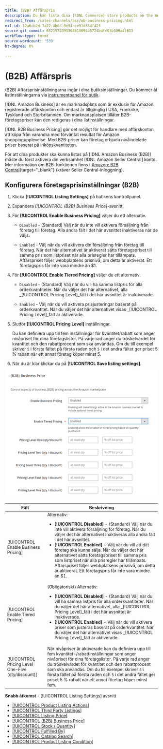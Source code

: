 ```yaml
---
title: (B2B) Affärspris
description: Du kan lista dina [!DNL Commerce] store products on the Amazon Business (B2B) site by enabling business in your Amazon [!DNL Seller Central] konto.
redirect_from: /sales-channels/asc/ob-business-pricing.html
exl-id: 12a6cb2d-7a22-4b6d-9e94-ce91d564f42f
source-git-commit: 632157839130461869345724bdfc03b306a4f613
workflow-type: tm+mt
source-wordcount: '539'
ht-degree: 0%

---
```


# (B2B) Affärspris

(B2B) Affärsprisinställningarna ingår i dina butiksinställningar. Du kommer åt listinställningarna via [instrumentpanel för butik](./amazon-store-dashboard.md).

[!DNL Amazon Business] är en marknadsplats som är exklusiv för Amazon registrerade affärskonton och endast är tillgänglig i USA, Frankrike, Tyskland och Storbritannien. Om marknadsplatsen tillåter B2B-företagspriser kan den redigeras i dina listinställningar.

[!DNL B2B Business Pricing] gör det möjligt för handlare med affärskonton att köpa från varandra med förväntat resultat för Amazon shoppingupplevelse. Med B2B-priser kan företag erbjuda nivåindelade priser baserat på inköpskvantiteten.

För att dina produkter ska kunna listas på [!DNL Amazon Business (B2B)] måste du först aktivera din verksamhet [!DNL Amazon Seller Central] konto. Mer information om B2B-funktionen finns i [Amazon: B2B Central](https://sellercentral.amazon.com/gp/help/G202161480/){target=&quot;_blank&quot;} (kräver Seller Central-inloggning).

## Konfigurera företagsprisinställningar (B2B)

1. Klicka **[!UICONTROL Listing Settings]** på butikens kontrollpanel.

1. Expandera _[!UICONTROL (B2B) Business Price]_-avsnitt.

1. För **[!UICONTROL Enable Business Pricing]** väljer du ett alternativ.

   - `Disabled` - (Standard) Välj när du inte vill aktivera försäljning från företag till företag. Alla andra fält i det här avsnittet inaktiveras när de väljs.

   - `Enabled` - Välj när du vill aktivera din försäljning från företag till företag. När det här alternativet är aktiverat sätts företagspriset till samma pris som listpriset när alla prisregler har tillämpats. Affärspriset följer webbplatsens prisnivå, om detta är aktiverat. Ett företagspris får inte vara mindre än $1.

1. För **[!UICONTROL Enable Tiered Pricing]** väljer du ett alternativ.

   - `Disabled` - (Standard) Välj när du vill ha samma listpris för alla orderkvantiteter. När du väljer det här alternativet, alla _[!UICONTROL Pricing Level]_fält i det här avsnittet är inaktiverade.

   - `Enabled` - Välj när du vill aktivera prisjusteringar baserat på orderkvantitet. När du väljer det här alternativet visas _[!UICONTROL Pricing Level]_fält är aktiverade.

1. Slutför **[!UICONTROL Pricing Level]** inställningar.

   Du kan definiera upp till fem inställningar för kvantitet/rabatt som anger nivåpriset för dina företagslistor. På varje rad anger du tröskelvärdet för kvantitet och den rabattprocent som ska användas. Om du till exempel skriver `5` i första fältet på första raden och `5` i det andra fältet ger priset 5 % rabatt när ett annat företag köper minst 5.

1. När du är klar klickar du på **[!UICONTROL Save listing settings]**.

![Amazon företagspris (B2B)](assets/amazon-business-pricing.png)

| Fält | Beskrivning |
|--- |--- |
| [!UICONTROL Enable Business Pricing] | Alternativ: <ul><li>**[!UICONTROL Disabled]** - (Standard) Välj när du inte vill aktivera försäljning för företag. När du väljer det här alternativet inaktiveras alla andra fält i det här avsnittet.</li><li>**[!UICONTROL Enabled]** - Välj när du vill att ditt företag ska kunna sälja. När du väljer det här alternativet sätts företagspriset till samma pris som listpriset när alla prisregler har tillämpats. Affärspriset följer webbplatsens prisnivå, om detta är aktiverat. Ett företagspris får inte vara mindre än $1.</li></ul> |
| [!UICONTROL Enable Tiered Pricing] | (Obligatoriskt) Alternativ: <ul><li>**[!UICONTROL Disabled]** - (Standard) Välj när du vill ha samma listpris för alla orderkvantiteter. När du väljer det här alternativet, alla _[!UICONTROL Pricing Level]_fält i det här avsnittet är inaktiverade.</li><li>**[!UICONTROL Enabled]** - Välj när du vill aktivera priser som justeras baserat på orderkvantitet. När du väljer det här alternativet visas _[!UICONTROL Pricing Level]_fält är aktiverade.</li></ul> |
| [!UICONTROL Pricing Level One-Five (qty/discount)] | När nivåpriser är aktiverade kan du definiera upp till fem kvantitet-/rabattinställningar som anger nivåpriset för dina företagslistor. På varje rad anger du tröskelvärdet för kvantitet och den rabattprocent som ska användas. Om du till exempel skriver `5` i första fältet på första raden och `5` i det andra fältet ger priset 5 % rabatt när ett annat företag köper minst fem. |

**Snabb åtkomst** - [!UICONTROL Listing Settings] avsnitt

- [[!UICONTROL Product Listing Actions]](./product-listing-actions.md)
- [[!UICONTROL Third Party Listings]](./third-party-listing-settings.md)
- [[!UICONTROL Listing Price]](./listing-price.md)
- [[!UICONTROL (B2B) Business Price]](./business-pricing.md)
- [[!UICONTROL Stock / Quantity]](./stock-quantity.md)
- [[!UICONTROL Fulfilled By]](./fulfilled-by.md)
- [[!UICONTROL Catalog Search]](./catalog-search.md)
- [[!UICONTROL Product Listing Condition]](./product-listing-condition.md)
